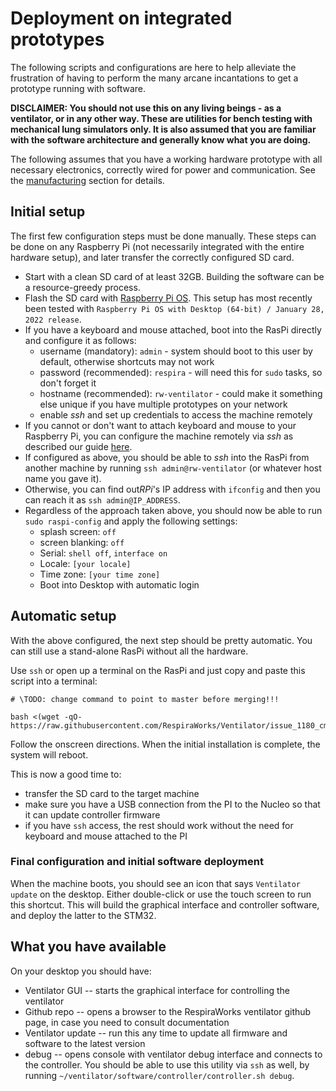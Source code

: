 # Deployment on integrated prototypes

The following scripts and configurations are here to help alleviate the frustration of having to perform the many arcane incantations to get a prototype running with software.

**DISCLAIMER: You should not use this on any living beings - as a ventilator, or in any other way. These are utilities for bench testing with mechanical lung simulators only. It is also assumed that you are familiar with the software architecture and generally know what you are doing.**

The following assumes that you have a working hardware prototype with all necessary electronics, correctly wired for power and communication. See the [manufacturing](../../../manufacturing) section for details.

## Initial setup

The first few configuration steps must be done manually. These steps can be done on any Raspberry Pi (not necessarily integrated with the entire hardware setup), and later transfer the correctly configured SD card.

* Start with a clean SD card of at least 32GB. Building the software can be a resource-greedy process.
* Flash the SD card with [Raspberry Pi OS](https://www.raspberrypi.com/software/operating-systems/). This setup has most recently been tested with `Raspberry Pi OS with Desktop (64-bit) / January 28, 2022 release`.
* If you have a keyboard and mouse attached, boot into the RasPi directly and configure it as follows:
  * username (mandatory): `admin` - system should boot to this user by default, otherwise shortcuts may not work
  * password (recommended): `respira` - will need this for `sudo` tasks, so don't forget it
  * hostname (recommended): `rw-ventilator` - could make it something else unique if you have multiple prototypes on your network
  * enable *ssh* and set up credentials to access the machine remotely
* If you cannot or don't want to attach keyboard and mouse to your Raspberry Pi, you can configure the machine remotely via *ssh* as described our guide [here](headless_pi.md).
* If configured as above, you should be able to *ssh* into the RasPi from another machine by running `ssh admin@rw-ventilator` (or whatever host name you gave it).
* Otherwise, you can find out*RPi*'s IP address with `ifconfig` and then you can reach it as `ssh admin@IP_ADDRESS`.
* Regardless of the approach taken above, you should now be able to run `sudo raspi-config` and apply the following settings:
  * splash screen: `off`
  * screen blanking: `off`
  * Serial: `shell off`, `interface on`
  * Locale: `[your locale]`
  * Time zone: `[your time zone]`
  * Boot into Desktop with automatic login

## Automatic setup

With the above configured, the next step should be pretty automatic. You can still use a stand-alone RasPi without all the hardware.

Use `ssh` or open up a terminal on the RasPi and just copy and paste this script into a terminal:

```shell
# \TODO: change command to point to master before merging!!!

bash <(wget -qO- https://raw.githubusercontent.com/RespiraWorks/Ventilator/issue_1180_cmake_build_on_rpi/software/utils/rpi_config/bootstrap.sh)
```

Follow the onscreen directions. When the initial installation is complete, the system will reboot.

This is now a good time to:
* transfer the SD card to the target machine
* make sure you have a USB connection from the PI to the Nucleo so that it can update controller firmware
* if you have `ssh` access, the rest should work without the need for keyboard and mouse attached to the PI

### Final configuration and initial software deployment

When the machine boots, you should see an icon that says `Ventilator update` on the desktop. Either double-click or use the touch screen to run this shortcut.
This will build the graphical interface and controller software, and deploy the latter to the STM32.

## What you have available

On your desktop you should have:
* Ventilator GUI -- starts the graphical interface for controlling the ventilator
* Github repo -- opens a browser to the RespiraWorks ventilator github page, in case you need to consult documentation
* Ventilator update -- run this any time to update all firmware and software to the latest version
* debug -- opens console with ventilator debug interface and connects to the controller. You should be able to use this utility via `ssh` as well, by running `~/ventilator/software/controller/controller.sh debug`.
